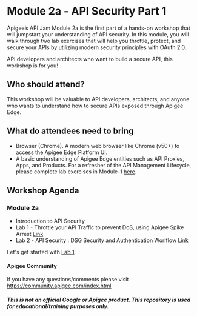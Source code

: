 # Module 2a - API Security Part 1
Apigee’s API Jam Module 2a is the first part of a hands-on workshop that will jumpstart your understanding of API security. In this module, you will walk through two lab exercises that will help you throttle, protect, and secure your APIs by utilizing modern security principles with OAuth 2.0. 

API developers and architects who want to build a secure API, this workshop is for you!

## Who should attend?
This workshop will be valuable to API developers, architects, and anyone who wants to understand how to secure APIs exposed through Apigee Edge.

## What do attendees need to bring
- Browser (Chrome). A modern web browser like Chrome (v50+) to access the Apigee Edge Platform UI.
- A basic understanding of Apigee Edge entities such as API Proxies, Apps, and Products. For a refresher of the API Management Lifecycle, please complete lab exercises in Module-1 [here](../Module-1).

## Workshop Agenda

### Module 2a
* Introduction to API Security
* Lab 1 - Throttle your API Traffic to prevent DoS, using Apigee Spike Arrest [Link](./Labs/Lab%201)
* Lab 2 - API Security : DSG Security and Authentication Worlflow [Link](./Labs/Lab%202)

Let's get started with [Lab 1](./Labs/Lab%201).

#### Apigee Community 
If you have any questions/comments please visit https://community.apigee.com/index.html

##### This is not an official Google or Apigee product. This repository is used for educational/training purposes only.
